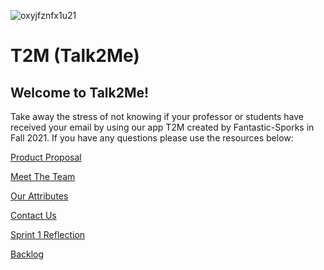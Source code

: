 

 
![oxyjfznfx1u21](https://user-images.githubusercontent.com/89217492/134563543-45b610d8-6746-4667-bdb5-f2e32a3a9b4f.jpg)

# T2M (Talk2Me)
## Welcome to Talk2Me!
Take away the stress of not knowing if your professor or students have received your email by using our app T2M created by Fantastic-Sporks in Fall 2021. If you have any questions please use the resources below:

<a href= "https://github.com/sydkeet/fantastic-spork/blob/main/productproposal.md"><p align="left">Product Proposal</p></a>
<a href= "https://github.com/sydkeet/fantastic-spork/wiki/Team-Members"><p align="left"> Meet The Team</p></a>
<a href= "https://github.com/sydkeet/fantastic-spork/wiki/Team-Attributes"><p align="left"> Our Attributes</p></a>
<a href= "https://github.com/sydkeet/fantastic-spork/wiki/Team-Contact-Information"><p align="left"> Contact Us</p></a>
<a href= "https://github.com/sydkeet/fantastic-spork/wiki/Sprint-1-Reflection"><p align="left"> Sprint 1 Reflection</p></a>
<a href= "https://github.com/sydkeet/fantastic-spork/projects/1"><p align="left"> Backlog</p></a>


